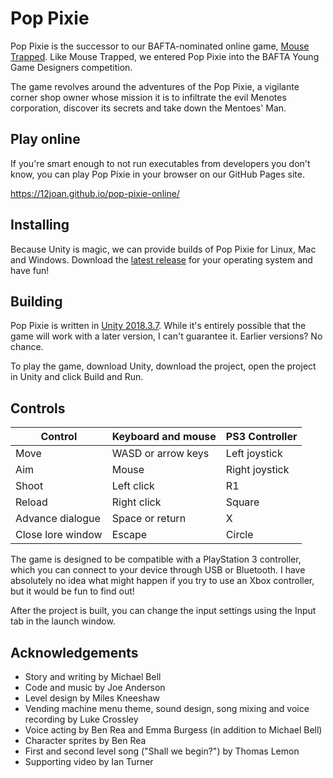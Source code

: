 # Pop Pixie

Pop Pixie is the successor to our BAFTA-nominated online game, [Mouse Trapped](https://github.com/12joan/mouse_trapped). Like Mouse Trapped, we entered Pop Pixie into the BAFTA Young Game Designers competition. 

The game revolves around the adventures of the Pop Pixie, a vigilante corner shop owner whose mission it is to infiltrate the evil Menotes corporation, discover its secrets and take down the Mentoes' Man. 

## Play online

If you're smart enough to not run executables from developers you don't know, you can play Pop Pixie in your browser on our GitHub Pages site. 

https://12joan.github.io/pop-pixie-online/

## Installing

Because Unity is magic, we can provide builds of Pop Pixie for Linux, Mac and Windows. Download the [latest release](https://github.com/12joan/pop-pixie/releases/latest) for your operating system and have fun!

## Building

Pop Pixie is written in [Unity 2018.3.7](https://unity3d.com/pt/unity/whats-new/2018.3.7). While it's entirely possible that the game will work with a later version, I can't guarantee it. Earlier versions? No chance. 

To play the game, download Unity, download the project, open the project in Unity and click Build and Run. 

## Controls

| Control           | Keyboard and mouse | PS3 Controller |
| ----------------- | ------------------ | -------------- |
| Move              | WASD or arrow keys | Left joystick  |
| Aim               | Mouse              | Right joystick |
| Shoot             | Left click         | R1             |
| Reload            | Right click        | Square         |
| Advance dialogue  | Space or return    | X              |
| Close lore window | Escape             | Circle         |

The game is designed to be compatible with a PlayStation 3 controller, which you can connect to your device through USB or Bluetooth. I have absolutely no idea what might happen if you try to use an Xbox controller, but it would be fun to find out!

After the project is built, you can change the input settings using the Input tab in the launch window. 

## Acknowledgements

- Story and writing by Michael Bell
- Code and music by Joe Anderson
- Level design by Miles Kneeshaw
- Vending machine menu theme, sound design, song mixing and voice recording by Luke Crossley
- Voice acting by Ben Rea and Emma Burgess (in addition to Michael Bell)
- Character sprites by Ben Rea
- First and second level song ("Shall we begin?") by Thomas Lemon
- Supporting video by Ian Turner
